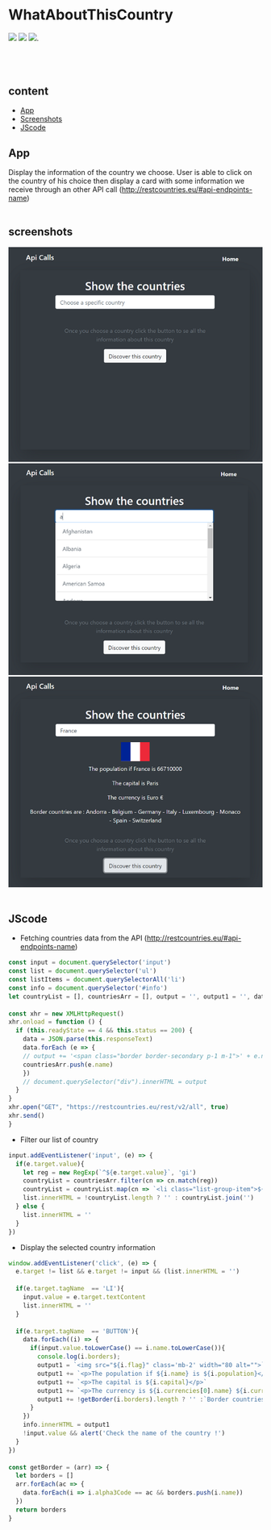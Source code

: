 # WhatAboutThisCountry
![](https://img.shields.io/badge/javaScript-gray?logo=javaScript)
![](https://img.shields.io/badge/HTML-gray?logo=HTML5)
![](https://img.shields.io/badge/Bootstrap_vue-gray?logo=Bootstrap).
## <br>
## content
* [App](#app)
* [Screenshots](#screenshots)
* [JScode](#JScode)

## App
Display the information of the country we choose.
User is able to click on the country of his choice then display a card with some information we receive through an other API call (http://restcountries.eu/#api-endpoints-name)
<br><br>
## screenshots
![Image1](https://github.com/mowafag-omer/countryAPI/blob/master/screenshots/Capture4.PNG)
![Image1](https://github.com/mowafag-omer/countryAPI/blob/master/screenshots/Capture3.PNG)
![Image1](https://github.com/mowafag-omer/countryAPI/blob/master/screenshots/Capture5.PNG)
<br><br>
## JScode
- Fetching countries data from the API (http://restcountries.eu/#api-endpoints-name)
```js
const input = document.querySelector('input')
const list = document.querySelector('ul')
const listItems = document.querySelectorAll('li')
const info = document.querySelector('#info')
let countryList = [], countriesArr = [], output = '', output1 = '', data

const xhr = new XMLHttpRequest()
xhr.onload = function () {
  if (this.readyState == 4 && this.status == 200) {
    data = JSON.parse(this.responseText)
    data.forEach (e => {
    // output += '<span class="border border-secondary p-1 m-1">' + e.name + '</span>'
    countriesArr.push(e.name)
    })
    // document.querySelector("div").innerHTML = output
  }
}
xhr.open("GET", "https://restcountries.eu/rest/v2/all", true)
xhr.send()
}
```
- Filter our list of country
```js
input.addEventListener('input', (e) => {
  if(e.target.value){
    let reg = new RegExp(`^${e.target.value}`, 'gi')
    countryList = countriesArr.filter(cn => cn.match(reg))
    countryList = countryList.map(cn => `<li class="list-group-item">${cn}</li>`)
    list.innerHTML = !countryList.length ? '' : countryList.join('')
  } else {
    list.innerHTML = ''
  }
})
```
- Display the selected country information
```js
window.addEventListener('click', (e) => {
  e.target != list && e.target != input && (list.innerHTML = '')
  
  if(e.target.tagName  == 'LI'){
    input.value = e.target.textContent
    list.innerHTML = ''
  }

  if(e.target.tagName  == 'BUTTON'){
    data.forEach((i) => {
      if(input.value.toLowerCase() == i.name.toLowerCase()){
        console.log(i.borders);
        output1 = `<img src="${i.flag}" class='mb-2' width="80 alt="">`
        output1 += `<p>The population if ${i.name} is ${i.population}</p>`
        output1 += `<p>The capital is ${i.capital}</p>`
        output1 += `<p>The currency is ${i.currencies[0].name} ${i.currencies[0].symbol}</p>`
        output1 += !getBorder(i.borders).length ? '' :`Border countries are : ${getBorder(i.borders).join(' - ')}`
      }
    })
    info.innerHTML = output1
    !input.value && alert('Check the name of the country !')
  }
})

const getBorder = (arr) => {
  let borders = []
  arr.forEach(ac => {
    data.forEach(i => i.alpha3Code == ac && borders.push(i.name))
  })
  return borders
}
```
